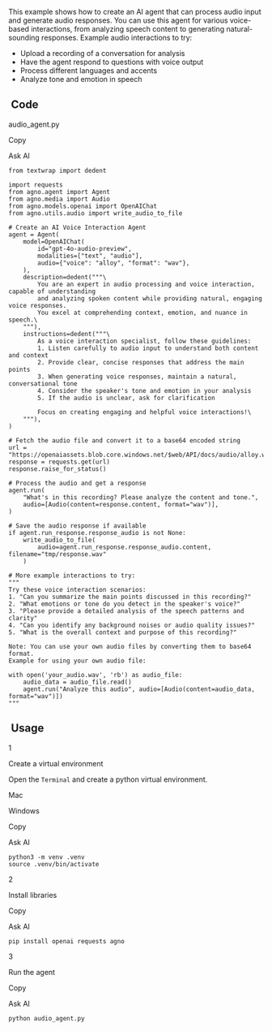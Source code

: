 This example shows how to create an AI agent that can process audio input and generate audio responses. You can use this agent for various voice-based interactions, from analyzing speech content to generating natural-sounding responses.
Example audio interactions to try:

* Upload a recording of a conversation for analysis
* Have the agent respond to questions with voice output
* Process different languages and accents
* Analyze tone and emotion in speech

## [​](#code) Code

audio\_agent.py

Copy

Ask AI

```
from textwrap import dedent

import requests
from agno.agent import Agent
from agno.media import Audio
from agno.models.openai import OpenAIChat
from agno.utils.audio import write_audio_to_file

# Create an AI Voice Interaction Agent
agent = Agent(
    model=OpenAIChat(
        id="gpt-4o-audio-preview",
        modalities=["text", "audio"],
        audio={"voice": "alloy", "format": "wav"},
    ),
    description=dedent("""\
        You are an expert in audio processing and voice interaction, capable of understanding
        and analyzing spoken content while providing natural, engaging voice responses.
        You excel at comprehending context, emotion, and nuance in speech.\
    """),
    instructions=dedent("""\
        As a voice interaction specialist, follow these guidelines:
        1. Listen carefully to audio input to understand both content and context
        2. Provide clear, concise responses that address the main points
        3. When generating voice responses, maintain a natural, conversational tone
        4. Consider the speaker's tone and emotion in your analysis
        5. If the audio is unclear, ask for clarification

        Focus on creating engaging and helpful voice interactions!\
    """),
)

# Fetch the audio file and convert it to a base64 encoded string
url = "https://openaiassets.blob.core.windows.net/$web/API/docs/audio/alloy.wav"
response = requests.get(url)
response.raise_for_status()

# Process the audio and get a response
agent.run(
    "What's in this recording? Please analyze the content and tone.",
    audio=[Audio(content=response.content, format="wav")],
)

# Save the audio response if available
if agent.run_response.response_audio is not None:
    write_audio_to_file(
        audio=agent.run_response.response_audio.content, filename="tmp/response.wav"
    )

# More example interactions to try:
"""
Try these voice interaction scenarios:
1. "Can you summarize the main points discussed in this recording?"
2. "What emotions or tone do you detect in the speaker's voice?"
3. "Please provide a detailed analysis of the speech patterns and clarity"
4. "Can you identify any background noises or audio quality issues?"
5. "What is the overall context and purpose of this recording?"

Note: You can use your own audio files by converting them to base64 format.
Example for using your own audio file:

with open('your_audio.wav', 'rb') as audio_file:
    audio_data = audio_file.read()
    agent.run("Analyze this audio", audio=[Audio(content=audio_data, format="wav")])
"""
```

## [​](#usage) Usage

1

Create a virtual environment

Open the `Terminal` and create a python virtual environment.

Mac

Windows

Copy

Ask AI

```
python3 -m venv .venv
source .venv/bin/activate
```

2

Install libraries

Copy

Ask AI

```
pip install openai requests agno
```

3

Run the agent

Copy

Ask AI

```
python audio_agent.py
```